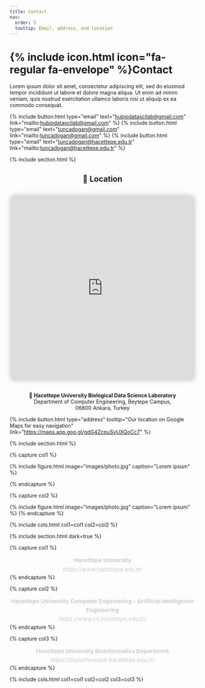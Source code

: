 ```yaml
---
title: Contact
nav:
  order: 5
  tooltip: Email, address, and location
---
```


# {% include icon.html icon="fa-regular fa-envelope" %}Contact

Lorem ipsum dolor sit amet, consectetur adipiscing elit, sed do eiusmod tempor
incididunt ut labore et dolore magna aliqua. Ut enim ad minim veniam, quis
nostrud exercitation ullamco laboris nisi ut aliquip ex ea commodo consequat.

{%
  include button.html
  type="email"
  text="hubiodatascilab@gmail.com"
  link="mailto:hubiodatascilab@gmail.com"
%} 
{%
  include button.html
  type="email"
  text="tuncadogan@gmail.com"
  link="mailto:tuncadogan@gmail.com"
%}
{%
  include button.html
  type="email"
  text="tuncadogan@hacettepe.edu.tr"
  link="mailto:tuncadogan@hacettepe.edu.tr"
%}


{% include section.html %} 

<h2 style="text-align:center; margin-top:2rem;">
  📍 Location
</h2>


<!-- Google Maps -->

<div style="display: flex; justify-content: center; align-items: center; margin: 2rem 0;">
  <iframe
    src="https://www.google.com/maps/embed?pb=!1m18!1m12!1m3!1d3062.1251644685512!2d32.733790775565545!3d39.87143418864808!2m3!1f0!2f0!3f0!3m2!1i1024!2i768!4f13.1!3m3!1m2!1s0x14d3476c7df6a739%3A0xd3ae6a4e60ccb982!2sHacettepe%20%C3%9Cniversitesi%20Bilgisayar%20M%C3%BChendisli%C4%9Fi!5e0!3m2!1str!2str!4v1760029587236!5m2!1str!2str"
    width="500"
    height="500"
    style="border:0; border-radius: 12px; box-shadow: 0 0 15px rgba(0,0,0,0.2); max-width: 90vw; height: auto; aspect-ratio: 1/1;"
    allowfullscreen=""
    loading="lazy"
    referrerpolicy="no-referrer-when-downgrade">
  </iframe>
</div>





<!-- Address-->
<div style="margin-top: 1rem; text-align: center;">
  📍 <strong>Hacettepe University Biological Data Science Laboratory</strong><br>
  Department of Computer Engineering, Beytepe Campus,<br>
  06800 Ankara, Turkey
</div> 

{%
  include button.html
  type="address"
  tooltip="Our location on Google Maps for easy navigation"
  link="https://maps.app.goo.gl/gdG4ZcpuSvUXQoCc7"
%}


{% include section.html %}


{% capture col1 %}

{%
  include figure.html
  image="images/photo.jpg"
  caption="Lorem ipsum"
%}

{% endcapture %}

{% capture col2 %}

{%
  include figure.html
  image="images/photo.jpg"
  caption="Lorem ipsum"
%}
{% endcapture %}

{% include cols.html col1=col1 col2=col2 %}

{% include section.html dark=true %}

{% capture col1 %}
<div style="text-align: center; color: #ccc; font-size: 0.95rem; line-height: 1.6;">
  <strong>Hacettepe University</strong><br>
  <a href="https://www.hacettepe.edu.tr/" target="_blank"
     style="color: #ccc; text-decoration: none;"
     onmouseover="this.style.color='#fff'"
     onmouseout="this.style.color='#ccc'">
    https://www.hacettepe.edu.tr/
  </a>
</div>
{% endcapture %}

{% capture col2 %}
<div style="text-align: center; color: #ccc; font-size: 0.95rem; line-height: 1.6;">
  <strong>Hacettepe University Computer Engineering – Artificial Intelligence Engineering</strong><br>
  <a href="https://www.cs.hacettepe.edu.tr/" target="_blank"
     style="color: #ccc; text-decoration: none;"
     onmouseover="this.style.color='#fff'"
     onmouseout="this.style.color='#ccc'">
    https://www.cs.hacettepe.edu.tr/
  </a>
</div>
{% endcapture %}

{% capture col3 %}
<div style="text-align: center; color: #ccc; font-size: 0.95rem; line-height: 1.6;">
  <strong>Hacettepe University Bioinformatics Department</strong><br>
  <a href="https://biyoinformatik.hacettepe.edu.tr/" target="_blank"
     style="color: #ccc; text-decoration: none;"
     onmouseover="this.style.color='#fff'"
     onmouseout="this.style.color='#ccc'">
    https://biyoinformatik.hacettepe.edu.tr/
  </a>
</div>
{% endcapture %}

{% include cols.html col1=col1 col2=col2 col3=col3 %}
